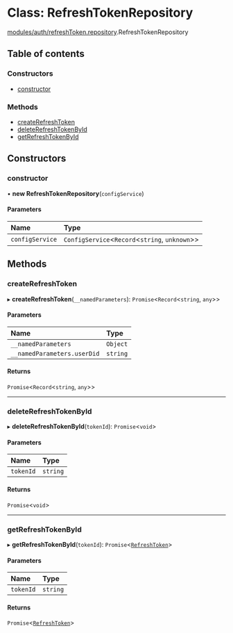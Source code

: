 # Class: RefreshTokenRepository

[modules/auth/refreshToken.repository](../modules/modules_auth_refreshToken_repository.md).RefreshTokenRepository

## Table of contents

### Constructors

- [constructor](modules_auth_refreshToken_repository.RefreshTokenRepository.md#constructor)

### Methods

- [createRefreshToken](modules_auth_refreshToken_repository.RefreshTokenRepository.md#createrefreshtoken)
- [deleteRefreshTokenById](modules_auth_refreshToken_repository.RefreshTokenRepository.md#deleterefreshtokenbyid)
- [getRefreshTokenById](modules_auth_refreshToken_repository.RefreshTokenRepository.md#getrefreshtokenbyid)

## Constructors

### constructor

• **new RefreshTokenRepository**(`configService`)

#### Parameters

| Name | Type |
| :------ | :------ |
| `configService` | `ConfigService`<`Record`<`string`, `unknown`\>\> |

## Methods

### createRefreshToken

▸ **createRefreshToken**(`__namedParameters`): `Promise`<`Record`<`string`, `any`\>\>

#### Parameters

| Name | Type |
| :------ | :------ |
| `__namedParameters` | `Object` |
| `__namedParameters.userDid` | `string` |

#### Returns

`Promise`<`Record`<`string`, `any`\>\>

___

### deleteRefreshTokenById

▸ **deleteRefreshTokenById**(`tokenId`): `Promise`<`void`\>

#### Parameters

| Name | Type |
| :------ | :------ |
| `tokenId` | `string` |

#### Returns

`Promise`<`void`\>

___

### getRefreshTokenById

▸ **getRefreshTokenById**(`tokenId`): `Promise`<[`RefreshToken`](modules_auth_refreshToken_model.RefreshToken.md)\>

#### Parameters

| Name | Type |
| :------ | :------ |
| `tokenId` | `string` |

#### Returns

`Promise`<[`RefreshToken`](modules_auth_refreshToken_model.RefreshToken.md)\>
